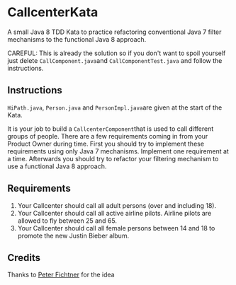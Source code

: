 # CallcenterKata

A small Java 8 TDD Kata to practice refactoring conventional Java 7 filter mechanisms to the functional Java 8 approach.

CAREFUL: This is already the solution so if you don't want to spoil yourself just delete `CallComponent.java`and `CallComponentTest.java` and follow the instructions.

## Instructions

`HiPath.java`, `Person.java` and `PersonImpl.java`are given at the start of the Kata.

It is your job to build a `CallcenterComponent`that is used to call different groups of people. There are a few requirements coming in from your Product Owner during time. First you should try to implement these requirements using only Java 7 mechanisms. Implement one requirement at a time. Afterwards you should try to refactor your filtering mechanism to use a functional Java 8 approach.

## Requirements

1. Your Callcenter should call all adult persons (over and including 18).
2. Your Callcenter should call all active airline pilots. Airline pilots are allowed to fly between 25 and 65.
3. Your Callcenter should call all female persons between 14 and 18 to promote the new Justin Bieber album.

## Credits

Thanks to [Peter Fichtner](https://github.com/pfichtner) for the idea

